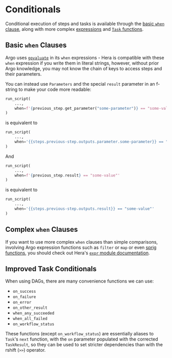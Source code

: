 # Conditionals

Conditional execution of steps and tasks is available through the [basic `when` clause](#basic-when-clauses), along with
more complex [expressions](#complex-when-clauses) and [`Task` functions](#improved-task-conditionals).

## Basic `when` Clauses

Argo uses [`govaluate`](https://github.com/Knetic/govaluate) in its `when` expressions - Hera is compatible with these
`when` expression if you write them in literal strings, however, without prior Argo knowledge, you may not know the
chain of keys to access steps and their parameters.

You can instead use `Parameters` and the special `result` parameter in an f-string to make your code more readable:

```py
run_script(
    ...,
    when=f'{previous_step.get_parameter("some-parameter")} == "some-value"'
)
```

is equivalent to

```py
run_script(
    ...,
    when='{{steps.previous-step.outputs.parameter.some-parameter}} == "some-value"'
)
```

And

```py
run_script(
    ...,
    when=f'{previous_step.result} == "some-value"'
)
```

is equivalent to

```py
run_script(
    ...,
    when='{{steps.previous-step.outputs.result}} == "some-value"'
)
```

## Complex `when` Clauses

If you want to use more complex `when` clauses than simple comparisons, involving Argo expression functions such as
`filter` or `map` or even [sprig functions](http://masterminds.github.io/sprig/), you should check out Hera's
[`expr` module documentation](../expr.md).

## Improved Task Conditionals

When using DAGs, there are many convenience functions we can use:

* `on_success`
* `on_failure`
* `on_error`
* `on_other_result`
* `when_any_succeeded`
* `when_all_failed`
* `on_workflow_status`

These functions (except `on_workflow_status`) are essentially aliases to `Task`'s `next` function, with the `on`
parameter populated with the corrected `TaskResult`, so they can be used to set stricter dependencies than with the
rshift (`>>`) operator.
